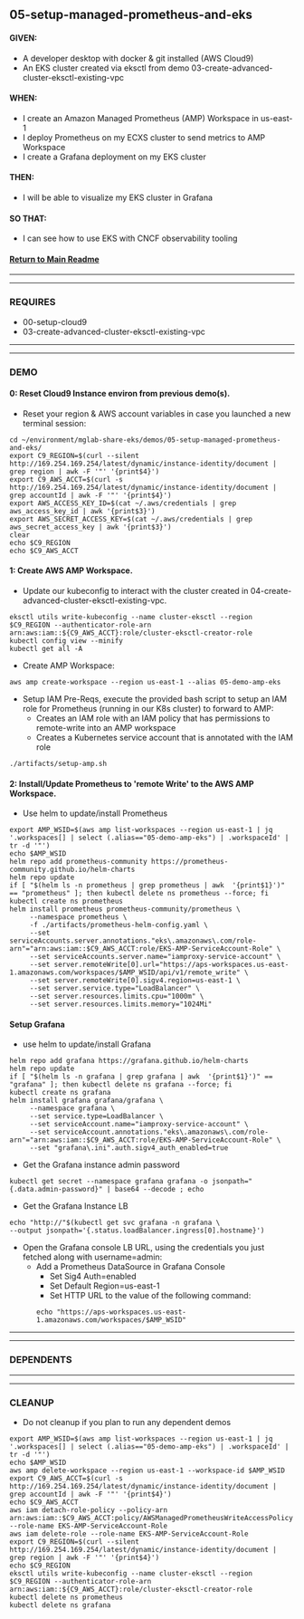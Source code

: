 ## 05-setup-managed-prometheus-and-eks
#### GIVEN:
  - A developer desktop with docker & git installed (AWS Cloud9)
  - An EKS cluster created via eksctl from demo 03-create-advanced-cluster-eksctl-existing-vpc

#### WHEN:
  - I create an Amazon Managed Prometheus (AMP) Workspace in us-east-1
  - I deploy Prometheus on my ECXS cluster to send metrics to AMP Workspace
  - I create a Grafana deployment on my EKS cluster

#### THEN:
  - I will be able to visualize my EKS cluster in Grafana

#### SO THAT:
  - I can see how to use EKS with CNCF observability tooling

#### [Return to Main Readme](https://github.com/virtmerlin/mglab-share-eks#demos)

---------------------------------------------------------------
---------------------------------------------------------------
### REQUIRES
- 00-setup-cloud9
- 03-create-advanced-cluster-eksctl-existing-vpc

---------------------------------------------------------------
---------------------------------------------------------------
### DEMO

#### 0: Reset Cloud9 Instance environ from previous demo(s).
- Reset your region & AWS account variables in case you launched a new terminal session:
```
cd ~/environment/mglab-share-eks/demos/05-setup-managed-prometheus-and-eks/
export C9_REGION=$(curl --silent http://169.254.169.254/latest/dynamic/instance-identity/document |  grep region | awk -F '"' '{print$4}')
export C9_AWS_ACCT=$(curl -s http://169.254.169.254/latest/dynamic/instance-identity/document | grep accountId | awk -F '"' '{print$4}')
export AWS_ACCESS_KEY_ID=$(cat ~/.aws/credentials | grep aws_access_key_id | awk '{print$3}')
export AWS_SECRET_ACCESS_KEY=$(cat ~/.aws/credentials | grep aws_secret_access_key | awk '{print$3}')
clear
echo $C9_REGION
echo $C9_AWS_ACCT
```

#### 1: Create AWS AMP Workspace.
- Update our kubeconfig to interact with the cluster created in 04-create-advanced-cluster-eksctl-existing-vpc.
```
eksctl utils write-kubeconfig --name cluster-eksctl --region $C9_REGION --authenticator-role-arn arn:aws:iam::${C9_AWS_ACCT}:role/cluster-eksctl-creator-role
kubectl config view --minify
kubectl get all -A
```
- Create AMP Workspace:
```
aws amp create-workspace --region us-east-1 --alias 05-demo-amp-eks
```
- Setup IAM Pre-Reqs, execute the provided bash script to setup an IAM role for Prometheus (running in our K8s cluster) to forward to AMP:
  - Creates an IAM role with an IAM policy that has permissions to remote-write into an AMP workspace
  - Creates a Kubernetes service account that is annotated with the IAM role
```
./artifacts/setup-amp.sh
```

#### 2: Install/Update Prometheus to 'remote Write' to the AWS AMP Workspace.
- Use helm to update/install Prometheus
```
export AMP_WSID=$(aws amp list-workspaces --region us-east-1 | jq '.workspaces[] | select (.alias=="05-demo-amp-eks") | .workspaceId' | tr -d '"')
echo $AMP_WSID
helm repo add prometheus-community https://prometheus-community.github.io/helm-charts
helm repo update
if [ "$(helm ls -n prometheus | grep prometheus | awk  '{print$1}')" == "prometheus" ]; then kubectl delete ns prometheus --force; fi
kubectl create ns prometheus
helm install prometheus prometheus-community/prometheus \
     --namespace prometheus \
     -f ./artifacts/prometheus-helm-config.yaml \
     --set serviceAccounts.server.annotations."eks\.amazonaws\.com/role-arn"="arn:aws:iam::$C9_AWS_ACCT:role/EKS-AMP-ServiceAccount-Role" \
     --set serviceAccounts.server.name="iamproxy-service-account" \
     --set server.remoteWrite[0].url="https://aps-workspaces.us-east-1.amazonaws.com/workspaces/$AMP_WSID/api/v1/remote_write" \
     --set server.remoteWrite[0].sigv4.region=us-east-1 \
     --set server.service.type="LoadBalancer" \
     --set server.resources.limits.cpu="1000m" \
     --set server.resources.limits.memory="1024Mi"
```

#### Setup Grafana
- use helm to update/install Grafana
```
helm repo add grafana https://grafana.github.io/helm-charts
helm repo update
if [ "$(helm ls -n grafana | grep grafana | awk  '{print$1}')" == "grafana" ]; then kubectl delete ns grafana --force; fi
kubectl create ns grafana
helm install grafana grafana/grafana \
     --namespace grafana \
     --set service.type=LoadBalancer \
     --set serviceAccount.name="iamproxy-service-account" \
     --set serviceAccount.annotations."eks\.amazonaws\.com/role-arn"="arn:aws:iam::$C9_AWS_ACCT:role/EKS-AMP-ServiceAccount-Role" \
     --set "grafana\.ini".auth.sigv4_auth_enabled=true
```
- Get the Grafana instance admin password
```
kubectl get secret --namespace grafana grafana -o jsonpath="{.data.admin-password}" | base64 --decode ; echo
```
- Get the Grafana Instance LB
```
echo "http://"$(kubectl get svc grafana -n grafana \
--output jsonpath='{.status.loadBalancer.ingress[0].hostname}')
```
- Open the Grafana console LB URL, using the credentials you just fetched along with username=admin:
  - Add a Prometheus DataSource in Grafana Console
    - Set Sig4 Auth=enabled
    - Set Default Region=us-east-1
    - Set HTTP URL to the value of the following command:
    ```
    echo "https://aps-workspaces.us-east-1.amazonaws.com/workspaces/$AMP_WSID"
    ```
---------------------------------------------------------------
---------------------------------------------------------------
### DEPENDENTS

---------------------------------------------------------------
---------------------------------------------------------------
### CLEANUP
- Do not cleanup if you plan to run any dependent demos
```
export AMP_WSID=$(aws amp list-workspaces --region us-east-1 | jq '.workspaces[] | select (.alias=="05-demo-amp-eks") | .workspaceId' | tr -d '"')
echo $AMP_WSID
aws amp delete-workspace --region us-east-1 --workspace-id $AMP_WSID
export C9_AWS_ACCT=$(curl -s http://169.254.169.254/latest/dynamic/instance-identity/document | grep accountId | awk -F '"' '{print$4}')
echo $C9_AWS_ACCT
aws iam detach-role-policy --policy-arn arn:aws:iam::$C9_AWS_ACCT:policy/AWSManagedPrometheusWriteAccessPolicy --role-name EKS-AMP-ServiceAccount-Role
aws iam delete-role --role-name EKS-AMP-ServiceAccount-Role
export C9_REGION=$(curl --silent http://169.254.169.254/latest/dynamic/instance-identity/document |  grep region | awk -F '"' '{print$4}')
echo $C9_REGION
eksctl utils write-kubeconfig --name cluster-eksctl --region $C9_REGION --authenticator-role-arn arn:aws:iam::${C9_AWS_ACCT}:role/cluster-eksctl-creator-role
kubectl delete ns prometheus
kubectl delete ns grafana
```
